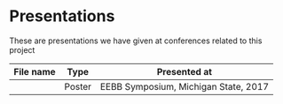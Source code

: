 # Presentations

These are presentations we have given at conferences related to this project

| **File name** | **Type** | **Presented at** |
|---|---|---|
|  | Poster | EEBB Symposium, Michigan State, 2017 |
